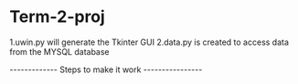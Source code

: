 # Term-2-proj
1.uwin.py will generate the Tkinter GUI 
2.data.py is created to access data from the MYSQL database 




------------- Steps to make it work ----------------

